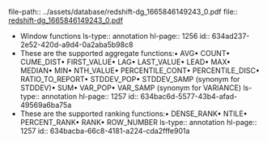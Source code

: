 file-path:: ../assets/database/redshift-dg_1665846149243_0.pdf
file:: [redshift-dg_1665846149243_0.pdf](../assets/database/redshift-dg_1665846149243_0.pdf)
- Window functions
  ls-type:: annotation
  hl-page:: 1256
  id:: 634ad237-2e52-420d-a9d4-0a2aba5b98c8
- These are the supported aggregate functions:• AVG• COUNT• CUME_DIST• FIRST_VALUE• LAG• LAST_VALUE• LEAD• MAX• MEDIAN• MIN• NTH_VALUE• PERCENTILE_CONT• PERCENTILE_DISC• RATIO_TO_REPORT• STDDEV_POP• STDDEV_SAMP (synonym for STDDEV)• SUM• VAR_POP• VAR_SAMP (synonym for VARIANCE)
  ls-type:: annotation
  hl-page:: 1257
  id:: 634bac6d-5577-43b4-afad-49569a6ba75a
- These are the supported ranking functions:• DENSE_RANK• NTILE• PERCENT_RANK• RANK• ROW_NUMBER
  ls-type:: annotation
  hl-page:: 1257
  id:: 634bacba-66c8-4181-a224-cda2fffe901a